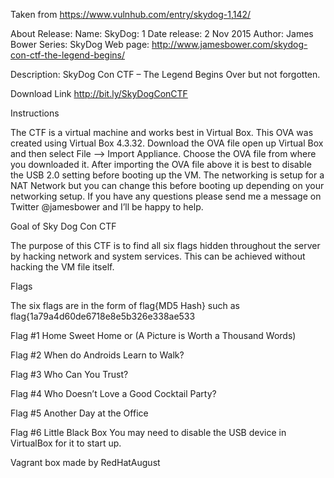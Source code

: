 Taken from https://www.vulnhub.com/entry/skydog-1,142/ 

About Release:
    Name: SkyDog: 1
    Date release: 2 Nov 2015
    Author: James Bower
    Series: SkyDog
    Web page: http://www.jamesbower.com/skydog-con-ctf-the-legend-begins/

Description:
SkyDog Con CTF – The Legend Begins
Over but not forgotten.

Download Link http://bit.ly/SkyDogConCTF

Instructions

The CTF is a virtual machine and works best in Virtual Box. This OVA was created using Virtual Box 4.3.32. Download the OVA file open up Virtual Box and then select File –> Import Appliance. Choose the OVA file from where you downloaded it. After importing the OVA file above it is best to disable the USB 2.0 setting before booting up the VM. The networking is setup for a NAT Network but you can change this before booting up depending on your networking setup. If you have any questions please send me a message on Twitter @jamesbower and I’ll be happy to help.

Goal of Sky Dog Con CTF

The purpose of this CTF is to find all six flags hidden throughout the server by hacking network and system services. This can be achieved without hacking the VM file itself.

Flags

The six flags are in the form of flag{MD5 Hash} such as flag{1a79a4d60de6718e8e5b326e338ae533

Flag #1 Home Sweet Home or (A Picture is Worth a Thousand Words)

Flag #2 When do Androids Learn to Walk?

Flag #3 Who Can You Trust?

Flag #4 Who Doesn’t Love a Good Cocktail Party?

Flag #5 Another Day at the Office

Flag #6 Little Black Box
You may need to disable the USB device in VirtualBox for it to start up.
 
Vagrant box made by RedHatAugust

